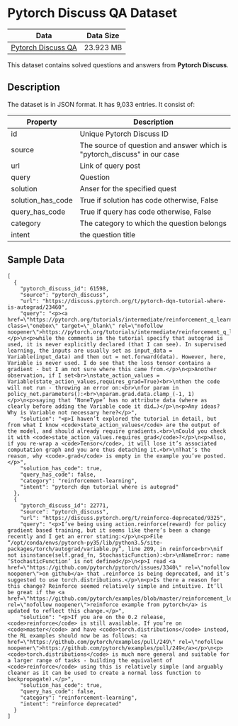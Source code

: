 # Pytorch Discuss QA Dataset


| Data | Data Size |
|---|---|
|[Pytorch Discuss QA](https://github.com/garima-mahato/PytorchDiscussQADataset/blob/main/pytorch_discussion/pytorch_discuss_data.json)| 23.923 MB|


This dataset contains solved questions and answers from **Pytorch Discuss**. 

## Description

The dataset is in JSON format. It has 9,033 entries. It consist of:

| Property | Description |
|---|---|
| id | Unique Pytorch Discuss ID |
| source | The source of question and answer which is "pytorch_discuss" in our case| 
| url | Link of query post| 
| query | Question | 
| solution | Anser for the specified quest| 
| solution_has_code | True if solution has code otherwise, False | 
| query_has_code | True if query has code otherwise, False | 
| category | The category to which the question belongs | 
| intent | the question title |


## Sample Data

```
[
  {
    "pytorch_discuss_id": 61598,
    "source": "pytorch_discuss",
    "url": "https://discuss.pytorch.org/t/pytorch-dqn-tutorial-where-is-autograd/23460",
    "query": "<p><a href=\"https://pytorch.org/tutorials/intermediate/reinforcement_q_learning.html\" class=\"onebox\" target=\"_blank\" rel=\"nofollow noopener\">https://pytorch.org/tutorials/intermediate/reinforcement_q_learning.html</a></p>\n<p>while the comments in the tutorial specify that autograd is used, it is never explicitly declared (that I can see). In supervised learning, the inputs are usually set as input_data = Variable(input_data) and then out = net.forward(data). However, here, Variable is never used. I do see that the loss tensor contains a gradient - but I am not sure where this came from.</p>\n<p>Another observation, if I set<br>\nstate_action_values = Variable(state_action_values,requires_grad=True)<br>\nthen the code will not run - throwing an error on:<br>\nfor param in policy_net.parameters():<br>\nparam.grad.data.clamp_(-1, 1)</p>\n<p>saying that ‘NoneType’ has no attribute data (where as clearly before adding the Variable code it did…)</p>\n<p>Any ideas? Why is Variable not necessary here?</p>",
    "solution": "<p>I haven’t explored the tutorial in detail, but from what I know <code>state_action_values</code> are the output of the model, and should already require gradients.<br>\nCould you check it with <code>state_action_values.requires_grad</code>?</p>\n<p>Also, if you re-wrap a <code>Tensor</code>, it will lose it’s associated computation graph and you are thus detaching it.<br>\nThat’s the reason, why <code>.grad</code> is empty in the example you’ve posted.</p>",
    "solution_has_code": true,
    "query_has_code": false,
    "category": "reinforcement-learning",
    "intent": "pytorch dqn tutorial where is autograd"
  },
  {
    "pytorch_discuss_id": 22771,
    "source": "pytorch_discuss",
    "url": "https://discuss.pytorch.org/t/reinforce-deprecated/9325",
    "query": "<p>I’ve being using action.reinforce(reward) for policy gradient based training, but it seems like there’s been a change recently and I get an error stating:</p>\n<p>File “/opt/conda/envs/pytorch-py35/lib/python3.5/site-packages/torch/autograd/variable.py”, line 209, in reinforce<br>\nif not isinstance(self.grad_fn, StochasticFunction):<br>\nNameError: name ‘StochasticFunction’ is not defined</p>\n<p>I read <a href=\"https://github.com/pytorch/pytorch/issues/3340\" rel=\"nofollow noopener\">on github</a> that .reinforce is being deprecated, and it’s suggested to use torch.distributions.</p>\n<p>Is there a reason for this change? Reinforce seemed relatively simple and intuitive. It’ll be great if the <a href=\"https://github.com/pytorch/examples/blob/master/reinforcement_learning/reinforce.py\" rel=\"nofollow noopener\">reinforce example from pytorch</a> is updated to reflect this change.</p>",
    "solution": "<p>If you are on the 0.2 release, <code>reinforce</code> is still available. If you’re on <code>master</code> and have <code>torch.distributions</code> instead, the RL examples should now be as follows: <a href=\"https://github.com/pytorch/examples/pull/249\" rel=\"nofollow noopener\">https://github.com/pytorch/examples/pull/249</a></p>\n<p><code>torch.distributions</code> is much more general and suitable for a larger range of tasks - building the equivalent of <code>reinforce</code> using this is relatively simple (and arguably cleaner as it can be used to create a normal loss function to backpropagate).</p>",
    "solution_has_code": true,
    "query_has_code": false,
    "category": "reinforcement-learning",
    "intent": "reinforce deprecated"
  }
]
```
